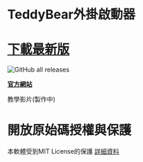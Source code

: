 # TeddyBear外掛啟動器
# **[下載最新版](https://github.com/Bearshenmin/TeddyBear_Luncher/releases)**

![GitHub all releases](https://img.shields.io/github/downloads/bearshenmin/TeddyBear_Luncher/total)

**[官方網站](https://bearshenmin.github.io/)**

教學影片(製作中)
# 開放原始碼授權與保護
本軟體受到MIT License的保護
[詳細資料](LICENSE)

